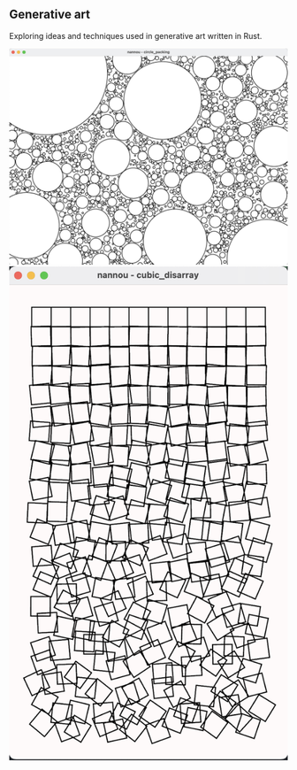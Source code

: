 ## Generative art
Exploring ideas and techniques used in generative art written in Rust.

![alt text](https://github.com/petrostrak/generative-art/blob/main/circle_packing.png)
![alt text](https://github.com/petrostrak/generative-art/blob/main/cubic_disarray.png)